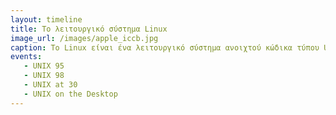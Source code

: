 ```yaml
---
layout: timeline
title: Το λειτουργικό σύστημα Linux
image_url: /images/apple_iccb.jpg
caption: Το Linux είναι ένα λειτουργικό σύστημα ανοιχτού κώδικα τύπου Unix που βασίζεται στον πυρήνα Linux,ένας πυρήνας λειτουργικού συστήματος που κυκλοφόρησε για πρώτη φορά στις 17 Σεπτεμβρίου του 1991, από τον Linus Torvalds.
events:
   - UNIX 95
   - UNIX 98
   - UNIX at 30
   - UNIX on the Desktop
---
```

